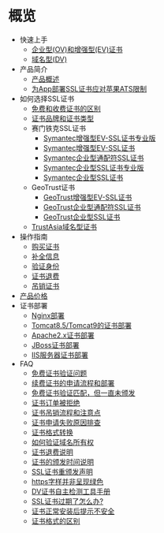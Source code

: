 # 概览

* 快速上手
    * [企业型(OV)和增强型(EV)证书](domain/ussl/procedure/ovev)
    * [域名型(DV)](domain/ussl/procedure/dv)
* 产品简介
    * [产品概述](domain/ussl/concepts/overview)
    * [为App部署SSL证书应对苹果ATS限制](domain/ussl/concepts/apple)
* 如何选择SSL证书
    * [免费和收费证书的区别](domain/ussl/process/difference)
    * [证书品牌和证书类型](domain/ussl/process/brand)
    * 赛门铁克SSL证书
        * [Symantec增强型EV-SSL证书专业版](domain/ussl/process/symantec/evpro)
        * [Symantec增强型EV-SSL证书](domain/ussl/process/symantec/ev)
        * [Symantec企业型通配符SSL证书](domain/ussl/process/symantec/ov)
        * [Symantec企业型SSL证书专业版](domain/ussl/process/symantec/ovpro)
        * [Symantec企业型SSL证书](domain/ussl/process/symantec/ov2)
    * GeoTrust证书
        * [GeoTrust增强型EV-SSL证书](domain/ussl/process/geotrust/ev)
        * [GeoTrust企业型通配符SSL证书](domain/ussl/process/geotrust/ovtong)
        * [GeoTrust企业型SSL证书](domain/ussl/process/geotrust/ov)
    * [TrustAsia域名型证书](domain/ussl/process/trustasia)
* 操作指南
    * [购买证书](domain/ussl/operate/buy)
    * [补全信息](domain/ussl/operate/complete)
    * [验证身份](domain/ussl/operate/fill)
    * [证书退费](domain/ussl/operate/refund)
    * [吊销证书](domain/ussl/operate/revoke)
* [产品价格](domain/ussl/price)
* 证书部署
    * [Nginx部署](domain/ussl/install/nginx)
    * [Tomcat8.5/Tomcat9的证书部署](domain/ussl/install/tomcat)
    * [Apache2.x证书部署](domain/ussl/install/apache)
    * [JBoss证书部署](domain/ussl/install/jboss)
    * [IIS服务器证书部署](domain/ussl/install/iis)
* FAQ
    * [免费证书验证问题](domain/ussl/faq/free)
    * [续费证书的申请流程和部署](domain/ussl/faq/xufei)
    * [免费证书验证匹配，但一直未颁发](domain/ussl/faq/banfa)
    * [证书订单被拒绝](domain/ussl/faq/refuse)
    * [证书吊销流程和注意点](domain/ussl/faq/jiance)
    * [证书申请失败原因排查](domain/ussl/faq/fail)
    * [证书格式转换](domain/ussl/faq/certificateconvert)
    * [如何验证域名所有权](domain/ussl/faq/domain)
    * [证书退费说明](domain/ussl/faq/tuifei)
    * [证书的颁发时间说明](domain/ussl/faq/time)
    * [SSL证书重颁发声明](domain/ussl/faq/regrant)
    * [https字样并非呈现绿色](domain/ussl/faq/green)
    * [DV证书自主检测工具手册](domain/ussl/faq/dv)
    * [SSL证书过期了怎么办?](domain/ussl/faq/expired)
    * [证书正常安装后提示不安全](domain/ussl/faq/abnormal)
    * [证书格式的区别](domain/ussl/faq/certificate)












    
   
   
    
        